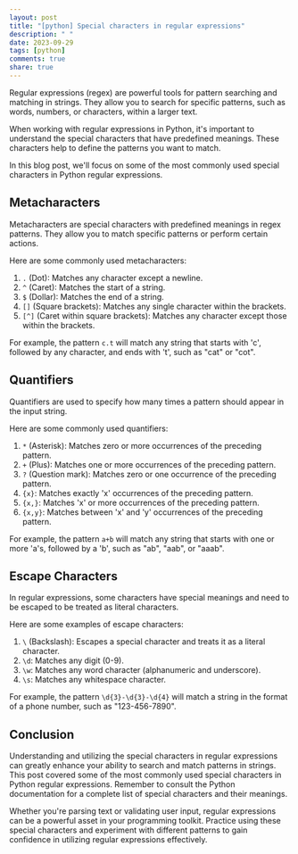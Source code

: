 ```yaml
---
layout: post
title: "[python] Special characters in regular expressions"
description: " "
date: 2023-09-29
tags: [python]
comments: true
share: true
---
```


Regular expressions (regex) are powerful tools for pattern searching and matching in strings. They allow you to search for specific patterns, such as words, numbers, or characters, within a larger text.

When working with regular expressions in Python, it's important to understand the special characters that have predefined meanings. These characters help to define the patterns you want to match.

In this blog post, we'll focus on some of the most commonly used special characters in Python regular expressions.

## Metacharacters

Metacharacters are special characters with predefined meanings in regex patterns. They allow you to match specific patterns or perform certain actions.

Here are some commonly used metacharacters:

1. `.` (Dot): Matches any character except a newline.
2. `^` (Caret): Matches the start of a string.
3. `$` (Dollar): Matches the end of a string.
4. `[]` (Square brackets): Matches any single character within the brackets.
5. `[^]` (Caret within square brackets): Matches any character except those within the brackets.

For example, the pattern `c.t` will match any string that starts with 'c', followed by any character, and ends with 't', such as "cat" or "cot".

## Quantifiers

Quantifiers are used to specify how many times a pattern should appear in the input string.

Here are some commonly used quantifiers:

1. `*` (Asterisk): Matches zero or more occurrences of the preceding pattern.
2. `+` (Plus): Matches one or more occurrences of the preceding pattern.
3. `?` (Question mark): Matches zero or one occurrence of the preceding pattern.
4. `{x}`: Matches exactly 'x' occurrences of the preceding pattern.
5. `{x,}`: Matches 'x' or more occurrences of the preceding pattern.
6. `{x,y}`: Matches between 'x' and 'y' occurrences of the preceding pattern.

For example, the pattern `a+b` will match any string that starts with one or more 'a's, followed by a 'b', such as "ab", "aab", or "aaab".

## Escape Characters

In regular expressions, some characters have special meanings and need to be escaped to be treated as literal characters.

Here are some examples of escape characters:

1. `\` (Backslash): Escapes a special character and treats it as a literal character.
2. `\d`: Matches any digit (0-9).
3. `\w`: Matches any word character (alphanumeric and underscore).
4. `\s`: Matches any whitespace character.

For example, the pattern `\d{3}-\d{3}-\d{4}` will match a string in the format of a phone number, such as "123-456-7890".

## Conclusion

Understanding and utilizing the special characters in regular expressions can greatly enhance your ability to search and match patterns in strings. This post covered some of the most commonly used special characters in Python regular expressions. Remember to consult the Python documentation for a complete list of special characters and their meanings.

Whether you're parsing text or validating user input, regular expressions can be a powerful asset in your programming toolkit. Practice using these special characters and experiment with different patterns to gain confidence in utilizing regular expressions effectively.